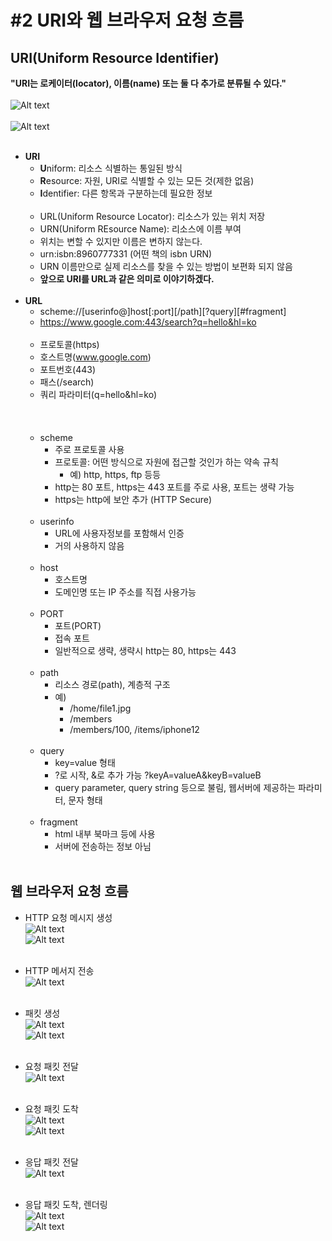 # #2 URI와 웹 브라우저 요청 흐름

## URI(Uniform Resource Identifier)
**"URI는 로케이터(locator), 이름(name) 또는 둘 다 추가로 분류될 수 있다."**
<br><br>
     ![Alt text](./image/URI%20구조.png)
<br><br>
     ![Alt text](./image/URI%20설명.png)
<br><br>

- **URI**
    - **U**niform: 리소스 식별하는 통일된 방식
    - **R**esource: 자원, URI로 식별할 수 있는 모든 것(제한 없음)
    - **I**dentifier: 다른 항목과 구분하는데 필요한 정보
<br><br>
    - URL(Uniform Resource Locator): 리소스가 있는 위치 저장
    - URN(Uniform REsource Name): 리소스에 이름 부여
    - 위치는 변할 수 있지만 이름은 변하지 않는다.
    - urn:isbn:8960777331 (어떤 책의 isbn URN)
    - URN 이름만으로 실제 리소스를 찾을 수 있는 방법이 보편화 되지 않음
    - **앞으로 URI를 URL과 같은 의미로 이야기하겠다.**
<br><br>
- **URL**
    - scheme://[userinfo@]host[:port][/path][?query][#fragment]
    - https://www.google.com:443/search?q=hello&hl=ko
    <br><br>
    - 프로토콜(https)
    - 호스트명(www.google.com)
    - 포트번호(443)
    - 패스(/search)
    - 쿼리 파라미터(q=hello&hl=ko)
    <br><br>
    <br><br>
    - scheme
        - 주로 프로토콜 사용
        - 프로토콜: 어떤 방식으로 자원에 접근할 것인가 하는 약속 규칙
            - 예) http, https, ftp 등등
        - http는 80 포트, https는 443 포트를 주로 사용, 포트는 생략 가능
        - https는 http에 보안 추가 (HTTP Secure)
        <br><br>
    - userinfo
        - URL에 사용자정보를 포함해서 인증
        - 거의 사용하지 않음
        <br><br>
    - host
        - 호스트명
        - 도메인명 또는 IP 주소를 직접 사용가능
        <br><br>
    - PORT
        - 포트(PORT)
        - 접속 포트
        - 일반적으로 생략, 생략시 http는 80, https는 443
        <br><br>
    - path
        - 리소스 경로(path), 계층적 구조
        - 예)
            - /home/file1.jpg
            - /members
            - /members/100, /items/iphone12
        <br><br>
    - query
        - key=value 형태
        - ?로 시작, &로 추가 가능 ?keyA=valueA&keyB=valueB
        - query parameter, query string 등으로 불림, 웹서버에 제공하는 파라미터, 문자 형태
        <br><br>
    - fragment
        - html 내부 북마크 등에 사용
        - 서버에 전송하는 정보 아님
        <br><br>
## 웹 브라우저 요청 흐름

- HTTP 요청 메시지 생성<br>
![Alt text](./image/HTTP%20요청%20메세지%20생성1.png)<br>
![Alt text](./image/HTTP%20요청%20메세지%20생성2.png)
<br><br>

- HTTP 메서지 전송<br>
![Alt text](./image/HTTP%20메세지%20전송.png)
<br><br>

- 패킷 생성<br>
![Alt text](./image/패킷%20생성1.png)<br>
![Alt text](./image/패킷%20생성2.png)
<br><br>

- 요청 패킷 전달<br>
![Alt text](./image/요청%20패킷%20전달.png)
<br><br>

- 요청 패킷 도착<br>
![Alt text](./image/요청%20패킷%20도착1.png)<br>
![Alt text](./image/요청%20패킷%20도착2.png)
<br><br>

- 응답 패킷 전달<br>
![Alt text](./image/응답%20팬킷%20전달.png)
<br><br>

- 응답 패킷 도착, 렌더링<br>
![Alt text](./image/응답%20패킷%20도착.png)<br>
![Alt text](./image/렌더링.png)
<br><br>